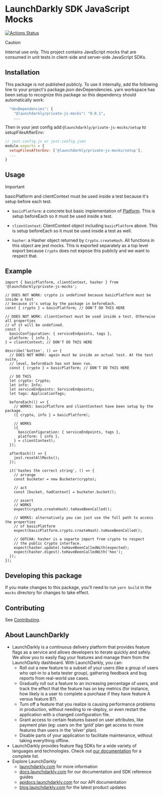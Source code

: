 # LaunchDarkly SDK JavaScript Mocks

[![Actions Status][mocks-ci-badge]][mocks-ci]

> [!CAUTION]
> Internal use only.
> This project contains JavaScript mocks that are consumed in unit tests in client-side and server-side JavaScript SDKs.

## Installation

This package is not published publicly. To use it internally, add the following line to your project's package.json
devDependencies. yarn workspace has been setup to recognize this package so this dependency should automatically work:

```bash
  "devDependencies": {
    "@launchdarkly/private-js-mocks": "0.0.1",
    ...
```

Then in your jest config add `@launchdarkly/private-js-mocks/setup` to setupFilesAfterEnv:

```js
// jest.config.js or jest.config.json
module.exports = {
  setupFilesAfterEnv: ['@launchdarkly/private-js-mocks/setup'],
  ...
}
```

## Usage

> [!IMPORTANT]  
> basicPlatform and clientContext must be used inside a test because it's setup before each test.

- `basicPlatform`: a concrete but basic implementation of [Platform](https://github.com/launchdarkly/js-core/blob/main/packages/shared/common/src/api/platform/Platform.ts). This is setup beforeEach so it must be used inside a test.

- `clientContext`: ClientContext object including `basicPlatform` above. This is setup beforeEach so it must be used inside a test as well.

- `hasher`: a Hasher object returned by `Crypto.createHash`. All functions in this object are jest mocks. This is exported
  separately as a top level export because `Crypto` does not expose this publicly and we want to respect that.

## Example

```tsx
import { basicPlatform, clientContext, hasher } from '@launchdarkly/private-js-mocks';

// DOES NOT WORK: crypto is undefined because basicPlatform must be inside a test
// because it's setup by the package in beforeEach.
const { crypto } = basicPlatform; // DON'T DO THIS HERE

// DOES NOT WORK: clientContext must be used inside a test. Otherwise all properties
// of it will be undefined.
const {
  basicConfiguration: { serviceEndpoints, tags },
  platform: { info },
} = clientContext; // DON'T DO THIS HERE

describe('button', () => {
  // DOES NOT WORK: again must be inside an actual test. At the test suite,
  // level, beforeEach has not been run.
  const { crypto } = basicPlatform; // DON'T DO THIS HERE

  // DO THIS
  let crypto: Crypto;
  let info: Info;
  let serviceEndpoints: ServiceEndpoints;
  let tags: ApplicationTags;

  beforeEach(() => {
    // WORKS: basicPlatform and clientContext have been setup by the package.
    ({ crypto, info } = basicPlatform);

    // WORKS
    ({
      basicConfiguration: { serviceEndpoints, tags },
      platform: { info },
    } = clientContext);
  });

  afterEach(() => {
    jest.resetAllMocks();
  });

  it('hashes the correct string', () => {
    // arrange
    const bucketer = new Bucketer(crypto);

    // act
    const [bucket, hadContext] = bucketer.bucket();

    // assert
    // WORKS
    expect(crypto.createHash).toHaveBeenCalled();

    // WORKS: alternatively you can just use the full path to access the properties
    // of basicPlatform
    expect(basicPlatform.crypto.createHash).toHaveBeenCalled();

    // GOTCHA: hasher is a separte import from crypto to respect
    // the public Crypto interface.
    expect(hasher.update).toHaveBeenCalledWith(expected);
    expect(hasher.digest).toHaveBeenCalledWith('hex');
  });
});
```

## Developing this package

If you make changes to this package, you'll need to run `yarn build` in the `mocks` directory for changes to take effect.

## Contributing

See [Contributing](../shared/CONTRIBUTING.md).

## About LaunchDarkly

- LaunchDarkly is a continuous delivery platform that provides feature flags as a service and allows developers to iterate quickly and safely. We allow you to easily flag your features and manage them from the LaunchDarkly dashboard. With LaunchDarkly, you can:
  - Roll out a new feature to a subset of your users (like a group of users who opt-in to a beta tester group), gathering feedback and bug reports from real-world use cases.
  - Gradually roll out a feature to an increasing percentage of users, and track the effect that the feature has on key metrics (for instance, how likely is a user to complete a purchase if they have feature A versus feature B?).
  - Turn off a feature that you realize is causing performance problems in production, without needing to re-deploy, or even restart the application with a changed configuration file.
  - Grant access to certain features based on user attributes, like payment plan (eg: users on the ‘gold’ plan get access to more features than users in the ‘silver’ plan).
  - Disable parts of your application to facilitate maintenance, without taking everything offline.
- LaunchDarkly provides feature flag SDKs for a wide variety of languages and technologies. Check out [our documentation](https://docs.launchdarkly.com/sdk) for a complete list.
- Explore LaunchDarkly
  - [launchdarkly.com](https://www.launchdarkly.com/ 'LaunchDarkly Main Website') for more information
  - [docs.launchdarkly.com](https://docs.launchdarkly.com/ 'LaunchDarkly Documentation') for our documentation and SDK reference guides
  - [apidocs.launchdarkly.com](https://apidocs.launchdarkly.com/ 'LaunchDarkly API Documentation') for our API documentation
  - [blog.launchdarkly.com](https://blog.launchdarkly.com/ 'LaunchDarkly Blog Documentation') for the latest product updates

[mocks-ci-badge]: https://github.com/launchdarkly/js-core/actions/workflows/mocks.yml/badge.svg
[mocks-ci]: https://github.com/launchdarkly/js-core/actions/workflows/mocks.yml

